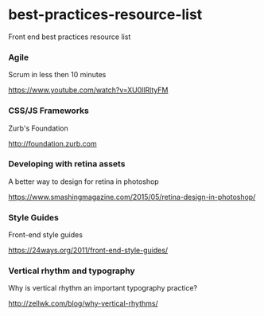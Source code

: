 # best-practices-resource-list
Front end best practices resource list

<h3>Agile</h3>
<p>Scrum in less then 10 minutes</p>
<a href="https://www.youtube.com/watch?v=XU0llRltyFM" target="_blank">https://www.youtube.com/watch?v=XU0llRltyFM</a>


<h3>CSS/JS Frameworks</h3>
<p>Zurb's Foundation</p>
<a href="http://foundation.zurb.com/" target="_blank">http://foundation.zurb.com</a>


<h3>Developing with retina assets</h3>
<p>A better way to design for retina in photoshop</p>
<a href="https://www.smashingmagazine.com/2015/05/retina-design-in-photoshop/" target="_blank">https://www.smashingmagazine.com/2015/05/retina-design-in-photoshop/</a>


<h3>Style Guides</h3>
<p>Front-end style guides</p>
<a href="https://24ways.org/2011/front-end-style-guides/" target="_blank">https://24ways.org/2011/front-end-style-guides/</a>


<h3>Vertical rhythm and typography</h3>
<p>Why is vertical rhythm an important typography practice?</p>
<a href="http://zellwk.com/blog/why-vertical-rhythms" target="_blank">http://zellwk.com/blog/why-vertical-rhythms/</a>

